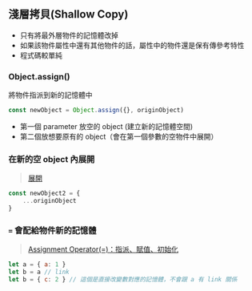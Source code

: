## 淺層拷貝(Shallow Copy)
- 只有將最外層物件的記憶體改掉
- 如果該物件屬性中還有其他物件的話，屬性中的物件還是保有傳參考特性
- 程式碼較單純

### Object.assign()
將物件指派到新的記憶體中
```js
const newObject = Object.assign({}, originObject)
```
- 第一個 parameter 放空的 object (建立新的記憶體空間)
- 第二個放想要原有的 object（會在第一個參數的空物件中展開）

### 在新的空 object 內展開
>[展開](展開.md)
```js
const newObject2 = {
    ...originObject
}
```

### `=` 會配給物件新的記憶體
>[Assignment Operator(=)：指派、賦值、初始化](Assignment%20Operator(=)：指派、賦值、初始化.md) 
```js
let a = { a: 1 }
let b = a // link
let b = { c: 2 } // 這個是直接改變數對應的記憶體，不會跟 a 有 link 關係
```